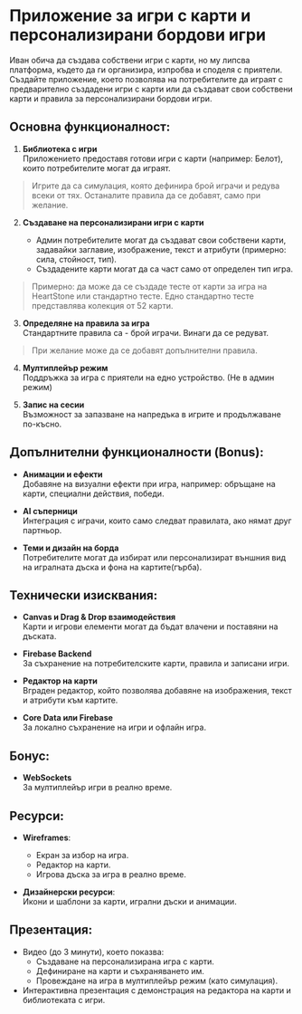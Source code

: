 # Приложение за игри с карти и персонализирани бордови игри

Иван обича да създава собствени игри с карти, но му липсва платформа, където да ги организира, изпробва и споделя с приятели. Създайте приложение, което позволява на потребителите да играят с предварително създадени игри с карти или да създават свои собствени карти и правила за персонализирани бордови игри.


Основна функционалност:
-----------------------

1.  **Библиотека с игри**  
    Приложението предоставя готови игри с карти (например: Белот), които потребителите могат да играят.
> Игрите да са симулация, която дефинира брой играчи и редува всеки от тях. Останалите правила да се добавят, само при желание.
    
2.  **Създаване на персонализирани игри с карти**
    
    *   Админ потребителите могат да създават свои собствени карти, задавайки заглавие, изображение, текст и атрибути (примерно: сила, стойност, тип).
    *   Създадените карти могат да са част само от определен тип игра.
> Примерно: да може да се създаде тесте от карти за игра на HeartStone или стандартно тесте.
> Едно стандартно тесте представлява колекция от 52 карти.

3.  **Определяне на правила за игра**  
    Стандартните правила са - брой играчи. Винаги да се редуват. 
> При желание може да се добавят допълнителни правила.
    
4.  **Мултиплейър режим**  
    Поддръжка за игра с приятели на едно устройство. (Не в админ режим)
    
5.  **Запис на сесии**  
    Възможност за запазване на напредъка в игрите и продължаване по-късно.

Допълнителни функционалности (Bonus):
-------------------------------------

*   **Анимации и ефекти**  
    Добавяне на визуални ефекти при игра, например: обръщане на карти, специални действия, победи.
    
*   **AI съперници**  
    Интеграция с играчи, които само следват правилата, ако нямат друг партньор.
    
*   **Теми и дизайн на борда**  
    Потребителите могат да избират или персонализират външния вид на игралната дъска и фона на картите(гърба).
    

Технически изисквания:
----------------------

*   **Canvas и Drag & Drop взаимодействия**  
    Карти и игрови елементи могат да бъдат влачени и поставяни на дъската.
    
*   **Firebase Backend**  
    За съхранение на потребителските карти, правила и записани игри.
    
*   **Редактор на карти**  
    Вграден редактор, който позволява добавяне на изображения, текст и атрибути към картите.
    
*   **Core Data или Firebase**  
    За локално съхранение на игри и офлайн игра.
    
Бонус: 
-----
*   **WebSockets**  
    За мултиплейър игри в реално време.



Ресурси:
--------

*   **Wireframes**:
    
    *   Екран за избор на игра.
    *   Редактор на карти.
    *   Игрова дъска за игра в реално време.
*   **Дизайнерски ресурси**:  
    Икони и шаблони за карти, игрални дъски и анимации.
    


Презентация:
------------
*   Видео (до 3 минути), което показва:
    *   Създаване на персонализирана игра с карти.
    *   Дефиниране на карти и съхраняването им.
    *   Провеждане на игра в мултиплейър режим (като симулация).
*   Интерактивна презентация с демонстрация на редактора на карти и библиотеката с игри.